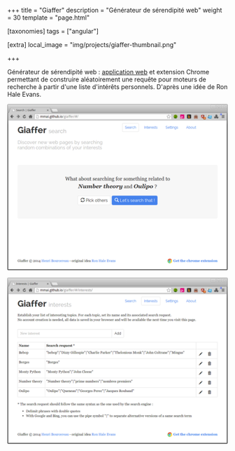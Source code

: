 +++
title = "Giaffer"
description = "Générateur de sérendipité web"
weight = 30
template = "page.html"

[taxonomies]
tags = ["angular"]

[extra]
local_image = "img/projects/giaffer-thumbnail.png"

+++

Générateur de sérendipité web : [application web](http://mmai.github.io/giaffer/) et extension Chrome permettant de construire aléatoirement une requête pour moteurs de recherche à partir d'une liste d'intérêts personnels. D'après une idée de Ron Hale Evans.

![Giaffer](giaffer.png)

![Giaffer interests](giaffer_interests.png)
